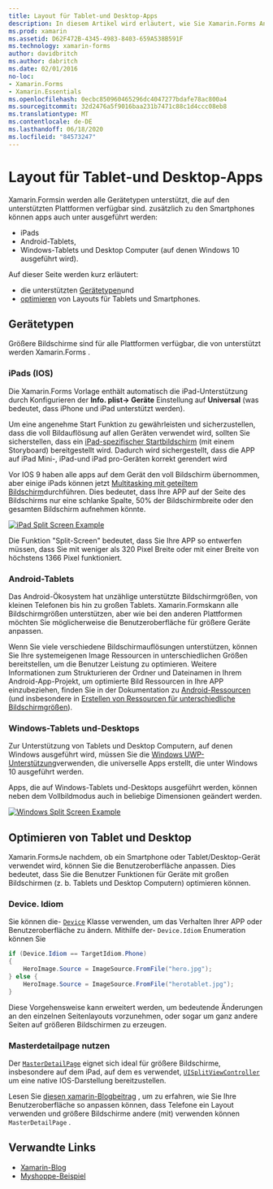 ```yaml
---
title: Layout für Tablet-und Desktop-Apps
description: In diesem Artikel wird erläutert, wie Sie Xamarin.Forms Anwendungs Layouts für Tablets im Gegensatz zu Smartphones optimieren.
ms.prod: xamarin
ms.assetid: D62F472B-4345-4983-8403-659A538B591F
ms.technology: xamarin-forms
author: davidbritch
ms.author: dabritch
ms.date: 02/01/2016
no-loc:
- Xamarin.Forms
- Xamarin.Essentials
ms.openlocfilehash: 0ecbc850960465296dc4047277bdafe78ac800a4
ms.sourcegitcommit: 32d2476a5f9016baa231b7471c88c1d4ccc08eb8
ms.translationtype: MT
ms.contentlocale: de-DE
ms.lasthandoff: 06/18/2020
ms.locfileid: "84573247"
---
```

# <a name="layout-for-tablet-and-desktop-apps"></a>Layout für Tablet-und Desktop-Apps

Xamarin.Formsin werden alle Gerätetypen unterstützt, die auf den unterstützten Plattformen verfügbar sind. zusätzlich zu den Smartphones können apps auch unter ausgeführt werden:

- iPads
- Android-Tablets,
- Windows-Tablets und Desktop Computer (auf denen Windows 10 ausgeführt wird).

Auf dieser Seite werden kurz erläutert:

- die unterstützten [Gerätetypen](#device-types)und
- [optimieren](#optimize-for-tablet-and-desktop) von Layouts für Tablets und Smartphones.

## <a name="device-types"></a>Gerätetypen

Größere Bildschirme sind für alle Plattformen verfügbar, die von unterstützt werden Xamarin.Forms .

### <a name="ipads-ios"></a>iPads (IOS)

Die Xamarin.Forms Vorlage enthält automatisch die iPad-Unterstützung durch Konfigurieren der **Info. plist-> Geräte** Einstellung auf **Universal** (was bedeutet, dass iPhone und iPad unterstützt werden).

Um eine angenehme Start Funktion zu gewährleisten und sicherzustellen, dass die voll Bildauflösung auf allen Geräten verwendet wird, sollten Sie sicherstellen, dass ein [iPad-spezifischer Startbildschirm](~/ios/app-fundamentals/images-icons/launch-screens.md) (mit einem Storyboard) bereitgestellt wird. Dadurch wird sichergestellt, dass die APP auf iPad Mini-, iPad-und iPad pro-Geräten korrekt gerendert wird

Vor IOS 9 haben alle apps auf dem Gerät den voll Bildschirm übernommen, aber einige iPads können jetzt [Multitasking mit geteiltem Bildschirm](~/ios/platform/multitasking.md)durchführen.
Dies bedeutet, dass Ihre APP auf der Seite des Bildschirms nur eine schlanke Spalte, 50% der Bildschirmbreite oder den gesamten Bildschirm aufnehmen könnte.

[![](tablet-images/ipad-sml.png "iPad Split Screen Example")](tablet-images/ipad.png#lightbox "iPad Split Screen Example")

Die Funktion "Split-Screen" bedeutet, dass Sie Ihre APP so entwerfen müssen, dass Sie mit weniger als 320 Pixel Breite oder mit einer Breite von höchstens 1366 Pixel funktioniert.

### <a name="android-tablets"></a>Android-Tablets

Das Android-Ökosystem hat unzählige unterstützte Bildschirmgrößen, von kleinen Telefonen bis hin zu großen Tablets. Xamarin.Formskann alle Bildschirmgrößen unterstützen, aber wie bei den anderen Plattformen möchten Sie möglicherweise die Benutzeroberfläche für größere Geräte anpassen.

Wenn Sie viele verschiedene Bildschirmauflösungen unterstützen, können Sie Ihre systemeigenen Image Ressourcen in unterschiedlichen Größen bereitstellen, um die Benutzer Leistung zu optimieren.
Weitere Informationen zum Strukturieren der Ordner und Dateinamen in Ihrem Android-App-Projekt, um optimierte Bild Ressourcen in Ihre APP einzubeziehen, finden Sie in der Dokumentation zu [Android-Ressourcen](~/android/app-fundamentals/resources-in-android/index.md) (und insbesondere in [Erstellen von Ressourcen für unterschiedliche Bildschirmgrößen](~/android/app-fundamentals/resources-in-android/resources-for-varying-screens.md)).

### <a name="windows-tablets-and-desktops"></a>Windows-Tablets und-Desktops

Zur Unterstützung von Tablets und Desktop Computern, auf denen Windows ausgeführt wird, müssen Sie die [Windows UWP-Unterstützung](~/xamarin-forms/platform/windows/installation/index.md)verwenden, die universelle Apps erstellt, die unter Windows 10 ausgeführt werden.

Apps, die auf Windows-Tablets und-Desktops ausgeführt werden, können neben dem Vollbildmodus auch in beliebige Dimensionen geändert werden.

[![](tablet-images/splitscreen-sml.png "Windows Split Screen Example")](tablet-images/splitscreen.png#lightbox "Windows Split Screen Example")

## <a name="optimize-for-tablet-and-desktop"></a>Optimieren von Tablet und Desktop

Xamarin.FormsJe nachdem, ob ein Smartphone oder Tablet/Desktop-Gerät verwendet wird, können Sie die Benutzeroberfläche anpassen. Dies bedeutet, dass Sie die Benutzer Funktionen für Geräte mit großen Bildschirmen (z. b. Tablets und Desktop Computern) optimieren können.

### <a name="deviceidiom"></a>Device. Idiom

Sie können die- [`Device`](~/xamarin-forms/platform/device.md) Klasse verwenden, um das Verhalten Ihrer APP oder Benutzeroberfläche zu ändern. Mithilfe der- `Device.Idiom` Enumeration können Sie

```csharp
if (Device.Idiom == TargetIdiom.Phone)
{
    HeroImage.Source = ImageSource.FromFile("hero.jpg");
} else {
    HeroImage.Source = ImageSource.FromFile("herotablet.jpg");
}
```

Diese Vorgehensweise kann erweitert werden, um bedeutende Änderungen an den einzelnen Seitenlayouts vorzunehmen, oder sogar um ganz andere Seiten auf größeren Bildschirmen zu erzeugen.

### <a name="leverage-masterdetailpage"></a>Masterdetailpage nutzen

Der [`MasterDetailPage`](xref:Xamarin.Forms.MasterDetailPage) eignet sich ideal für größere Bildschirme, insbesondere auf dem iPad, auf dem es verwendet, [`UISplitViewController`](xref:UIKit.UISplitViewController) um eine native IOS-Darstellung bereitzustellen.

Lesen Sie [diesen xamarin-Blogbeitrag](https://devblogs.microsoft.com/xamarin/bringing-xamarin-forms-apps-to-tablets/) , um zu erfahren, wie Sie Ihre Benutzeroberfläche so anpassen können, dass Telefone ein Layout verwenden und größere Bildschirme andere (mit) verwenden können `MasterDetailPage` .

## <a name="related-links"></a>Verwandte Links

- [Xamarin-Blog](https://devblogs.microsoft.com/xamarin/bringing-xamarin-forms-apps-to-tablets/)
- [Myshoppe-Beispiel](https://github.com/jamesmontemagno/myshoppe)
